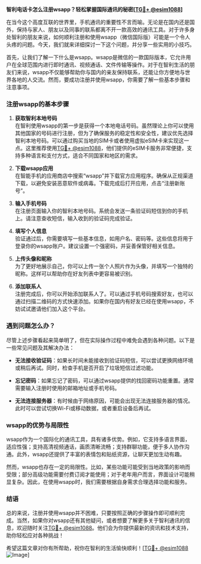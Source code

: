 **智利电话卡怎么注册wsapp？轻松掌握国际通讯的秘密[[TG💪+ @esim1088](https://t.me/s/esim1088)]**

在当今这个高度互联的世界里，手机通讯的重要性不言而喻。无论是在国内还是国外，保持与家人、朋友以及同事的联系都离不开一款高效的通讯工具。对于许多身处智利的朋友来说，如何顺利注册和使用wsapp（微信国际版）可能是一个令人头疼的问题。今天，我们就来详细探讨一下这个问题，并分享一些实用的小技巧。

首先，让我们了解一下什么是wsapp。wsapp是微信的一款国际版本，它允许用户在全球范围内进行即时通讯、视频通话、文件传输等操作。对于在智利生活的朋友们来说，wsapp不仅能够帮助你与国内的亲友保持联系，还能让你方便地与世界各地的人交流。然而，要成功注册并使用wsapp，你需要了解一些基本步骤和注意事项。

### 注册wsapp的基本步骤

1. **获取智利本地号码**  
   在智利使用wsapp的第一步是获得一个本地电话号码。虽然理论上你可以使用其他国家的号码进行注册，但为了确保服务的稳定性和安全性，建议优先选择智利本地号码。可以通过购买当地的SIM卡或者使用虚拟eSIM卡来实现这一点。这里推荐使用[TG💪+ @esim1088](https://t.me/s/esim1088)，他们提供的eSIM卡服务非常便捷，支持多种语言和支付方式，适合不同国家和地区的需求。

2. **下载wsapp应用**  
   在智能手机的应用商店中搜索“wsapp”并下载官方应用程序。确保从正规渠道下载，以避免安装恶意软件或病毒。下载完成后打开应用，点击“注册新账号”。

3. **输入手机号码**  
   在注册页面输入你的智利本地号码。系统会发送一条验证码短信到你的手机上。请注意查收短信，输入收到的验证码完成验证。

4. **填写个人信息**  
   验证通过后，你需要填写一些基本信息，如用户名、密码等。这些信息将用于登录你的wsapp账户。建议设置一个强密码，并妥善保管好相关信息。

5. **上传头像和昵称**  
   为了更好地展示自己，你可以上传一张个人照片作为头像，并填写一个独特的昵称。这样可以帮助你在好友列表中更容易被识别。

6. **添加联系人**  
   注册完成后，你可以开始添加联系人了。可以通过手机号码搜索好友，也可以通过扫描二维码的方式快速添加。如果你在国内有好友已经在使用wsapp，不妨试试邀请他们加入这个平台。

### 遇到问题怎么办？

尽管上述步骤看起来简单明了，但在实际操作过程中难免会遇到各种问题。以下是一些常见问题及其解决办法：

- **无法接收验证码**：如果长时间未能接收到验证码短信，可以尝试更换网络环境或稍后再试。同时，检查手机是否开启了垃圾短信过滤功能。
  
- **忘记密码**：如果忘记了密码，可以通过wsapp提供的找回密码功能重置。通常需要输入注册时使用的邮箱地址或手机号码。

- **无法连接服务器**：有时候由于网络原因，可能会出现无法连接服务器的情况。此时可以尝试切换Wi-Fi或移动数据，或者重启设备后再试。

### wsapp的优势与局限性

wsapp作为一个国际化的通讯工具，具有诸多优势。例如，它支持多语言界面，适应性强；支持高清视频通话，画质清晰流畅；支持群聊功能，便于多人协作沟通。此外，wsapp还提供了丰富的表情包和贴纸资源，让聊天更加生动有趣。

然而，wsapp也存在一定的局限性。比如，某些功能可能受到当地政策的影响而受限；部分高级功能需要付费订阅才能使用；对于老年用户而言，界面设计可能稍显复杂。因此，在使用wsapp时，我们需要根据自身需求合理选择功能和服务。

### 结语

总的来说，注册并使用wsapp并不困难，只要按照正确的步骤操作即可顺利完成。当然，如果你对wsapp还有其他疑问，或者想要了解更多关于智利通讯的信息，欢迎随时关注[TG💪+ @esim1088](https://t.me/s/esim1088)。他们会为你提供最新的资讯和技术支持，助你轻松应对各种挑战！

希望这篇文章对你有所帮助，祝你在智利的生活愉快顺利！[[TG💪+ @esim1088](https://t.me/s/esim1088) ![Image](https://i.postimg.cc/4NQfJmqS/Snipaste-2025-05-13-00-14-12.png)]